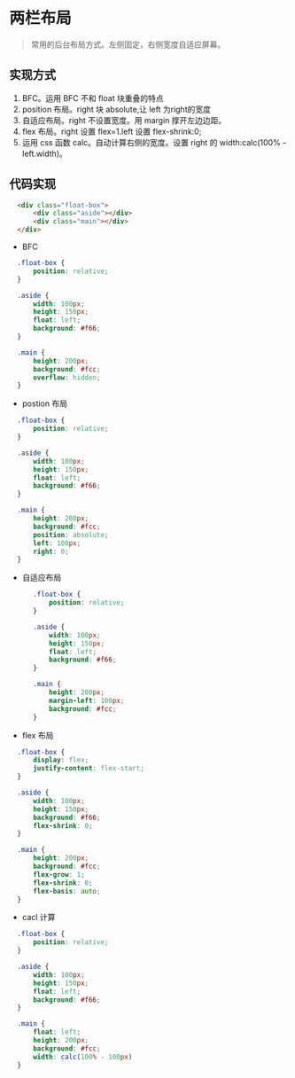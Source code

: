 # 两栏布局

> 常用的后台布局方式。左侧固定，右侧宽度自适应屏幕。

## 实现方式

1. BFC。运用 BFC 不和 float 块重叠的特点
2. position 布局。right 块 absolute,让 left 为right的宽度
3. 自适应布局。right 不设置宽度。用 margin 撑开左边边距。
4. flex 布局。right 设置 flex=1.left 设置 flex-shrink:0;
5. 运用 css 函数 calc。自动计算右侧的宽度。设置 right 的 width:calc(100% - left.width)。

## 代码实现

```html
  <div class="float-box">
      <div class="aside"></div>
      <div class="main"></div>
  </div>
```

  + BFC

  

```css
  .float-box {
      position: relative;
  }

  .aside {
      width: 100px;
      height: 150px;
      float: left;
      background: #f66;
  }

  .main {
      height: 200px;
      background: #fcc;
      overflow: hidden;
  }
```

* postion 布局

```css
  .float-box {
      position: relative;
  }

  .aside {
      width: 100px;
      height: 150px;
      float: left;
      background: #f66;
  }

  .main {
      height: 200px;
      background: #fcc;
      position: absolute;
      left: 100px;
      right: 0;
  }
```

* 自适应布局

```css
      .float-box {
          position: relative;
      }

      .aside {
          width: 100px;
          height: 150px;
          float: left;
          background: #f66;
      }

      .main {
          height: 200px;
          margin-left: 100px;
          background: #fcc;
      }
```

* flex 布局

```css
  .float-box {
      display: flex;
      justify-content: flex-start;
  }

  .aside {
      width: 100px;
      height: 150px;
      background: #f66;
      flex-shrink: 0;
  }

  .main {
      height: 200px;
      background: #fcc;
      flex-grow: 1;
      flex-shrink: 0;
      flex-basis: auto;
  }
```

* cacl 计算

```css
  .float-box {
      position: relative;
  }

  .aside {
      width: 100px;
      height: 150px;
      float: left;
      background: #f66;
  }

  .main {
      float: left;
      height: 200px;
      background: #fcc;
      width: calc(100% - 100px)
  }
```
